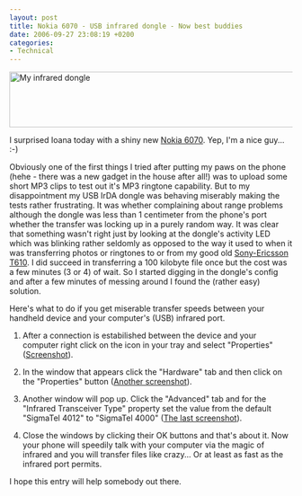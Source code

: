 ```yaml
---
layout: post
title: Nokia 6070 - USB infrared dongle - Now best buddies
date: 2006-09-27 23:08:19 +0200
categories:
- Technical
---
```

<img src="https://content.rusiczki.net/blogpics/usb-infrared-dongle.jpg" width="510" height="99" alt="My infrared dongle" class="image" />

I surprised Ioana today with a shiny new <a href="http://www.nokia.com/phones/6070">Nokia 6070</a>. Yep, I'm a nice guy... :-)

Obviously one of the first things I tried after putting my paws on the phone (hehe - there was a new gadget in the house after all!) was to upload some short MP3 clips to test out it's MP3 ringtone capability. But to my disappointment my USB IrDA dongle was behaving miserably making the tests rather frustrating. It was whether complaining about range problems although the dongle was less than 1 centimeter from the phone's port whether the transfer was locking up in a purely random way. It was clear that something wasn't right just by looking at the dongle's activity LED which was blinking rather seldomly as opposed to the way it used to when it was transferring photos or ringtones to or from my good old <a href="http://www.sonyericsson.com/T610/">Sony-Ericsson T610</a>. I did succeed in transferring a 100 kilobyte file once but the cost was a few minutes (3 or 4) of wait. So I started digging in the dongle's config and after a few minutes of messing around I found the (rather easy) solution.

Here's what to do if you get miserable transfer speeds between your handheld device and your computer's (USB) infrared port.

1. After a connection is estabilished between the device and your computer right click on the icon in your tray and select "Properties" (<a href="https://content.rusiczki.net/blogpics/irda-config-step-1.php" onclick="window.open('https://content.rusiczki.net/blogpics/irda-config-step-1.php','popup','width=193,height=120,scrollbars=no,resizable=no,toolbar=no,directories=no,location=no,menubar=no,status=no,left=0,top=0'); return false">Screenshot</a>).

2. In the window that appears click the "Hardware" tab and then click on the "Properties" button (<a href="https://content.rusiczki.net/blogpics/irda-config-step-2.php" onclick="window.open('https://content.rusiczki.net/blogpics/irda-config-step-2.php','popup','width=367,height=450,scrollbars=no,resizable=no,toolbar=no,directories=no,location=no,menubar=no,status=no,left=0,top=0'); return false">Another screenshot</a>).

3. Another window will pop up. Click the "Advanced" tab and for the "Infrared Transceiver Type" property set the value from the default "SigmaTel 4012" to "SigmaTel 4000" (<a href="https://content.rusiczki.net/blogpics/irda-config-step-3.php" onclick="window.open('https://content.rusiczki.net/blogpics/irda-config-step-3.php','popup','width=404,height=455,scrollbars=no,resizable=no,toolbar=no,directories=no,location=no,menubar=no,status=no,left=0,top=0'); return false">The last screenshot</a>).

4. Close the windows by clicking their OK buttons and that's about it. Now your phone will speedily talk with your computer via the magic of infrared and you will transfer files like crazy... Or at least as fast as the infrared port permits.

I hope this entry will help somebody out there.
